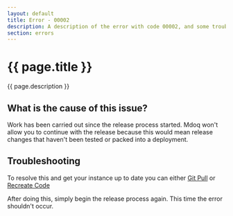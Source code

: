 ```yaml
---
layout: default
title: Error - 00002
description: A description of the error with code 00002, and some trouble shooting steps.
section: errors
---
```


# {{ page.title }}
{{ page.description }}

## What is the cause of this issue?
Work has been carried out since the release process started. Mdoq won't allow you to continue with the release because this would mean release changes that haven't been tested 
or packed into a deployment.

## Troubleshooting
To resolve this and get your instance up to date you can either 
[Git Pull](/documentation/instance/github.html#git-pull) 
or 
[Recreate Code](/documentation/instance/components.html#recreate) 

After doing this, simply begin the release process again. This time the error shouldn't occur.